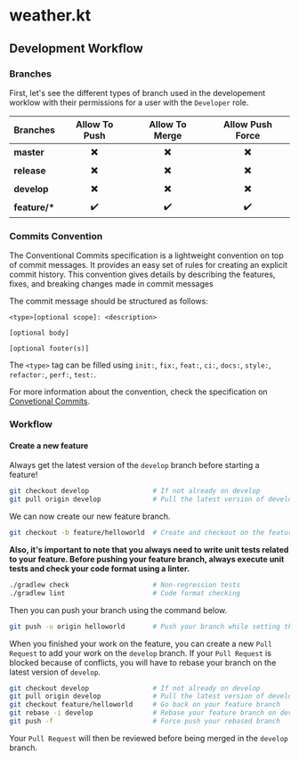 # weather.kt

## Development Workflow 
### Branches 

First, let's see the different types of branch used in the developement worklow with their permissions for a user with the `Developer` role.

| Branches      |      Allow To Push       |      Allow To Merge      |     Allow Push Force     |
| ------------- | :----------------------: | :----------------------: | :----------------------: |
| __master__    | :heavy_multiplication_x: | :heavy_multiplication_x: | :heavy_multiplication_x: |
| __release__   | :heavy_multiplication_x: | :heavy_multiplication_x: | :heavy_multiplication_x: |
| __develop__   | :heavy_multiplication_x: | :heavy_multiplication_x: | :heavy_multiplication_x: |
| __feature/*__ |    :heavy_check_mark:    |    :heavy_check_mark:    |    :heavy_check_mark:    |

### Commits Convention

The Conventional Commits specification is a lightweight convention on top of commit messages. It provides an easy set of rules for creating an explicit commit history. This convention gives details by describing the features, fixes, and breaking changes made in commit messages

The commit message should be structured as follows:
```
<type>[optional scope]: <description>

[optional body]

[optional footer(s)]
```
The `<type>` tag can be filled using `init:`, `fix:`, `feat:`, `ci:`, `docs:`, `style:`, `refactor:`, `perf:`, `test:`.

For more information about the convention, check the specification on [Convetional Commits](https://www.conventionalcommits.org/en/v1.0.0/#specification).

### Workflow
#### Create a new feature
Always get the latest version of the `develop` branch before starting a feature!
```Bash
git checkout develop                # If not already on develop
git pull origin develop             # Pull the latest version of develop
```

We can now create our new feature branch.
```Bash
git checkout -b feature/helloworld  # Create and checkout on the feature/helloworld branch
```

**__Also, it's important to note that you always need to write unit tests related to your feature. Before pushing your feature branch, always execute unit tests and check your code format using a linter.__**
```Bash
./gradlew check                     # Non-regression tests
./gradlew lint                      # Code format checking
```

Then you can push your branch using the command below.
```Bash
git push -u origin helloworld       # Push your branch while setting the up stream
```

When you finished your work on the feature, you can create a new `Pull Request` to add your work on the `develop` branch.
If your `Pull Request` is blocked because of conflicts, you will have to rebase your branch on the latest version of `develop`.
```Bash
git checkout develop                # If not already on develop
git pull origin develop             # Pull the latest version of develop
git checkout feature/helloworld     # Go back on your feature branch
git rebase -i develop               # Rebase your feature branch on develop and fix your conflicts
git push -f                         # Force push your rebased branch
```

Your `Pull Request` will then be reviewed before being merged in the `develop` branch.
